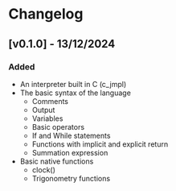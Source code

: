 # Changelog

## [v0.1.0] - 13/12/2024
### Added
- An interpreter built in C (c_jmpl)
- The basic syntax of the language
  - Comments
  - Output
  - Variables
  - Basic operators
  - If and While statements
  - Functions with implicit and explicit return
  - Summation expression
- Basic native functions
  - clock()
  - Trigonometry functions
